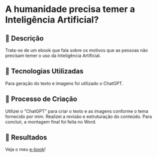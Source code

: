 # A humanidade precisa temer a Inteligência Artificial?

## 📒 Descrição
Trata-se de um ebook que fala sobre os motivos que as pessoas não precisam temer o uso da Inteligência Artificial. 

## 🤖 Tecnologias Utilizadas
Para geração do texto e imagens foi utilizado o ChatGPT.

## 🧐 Processo de Criação
Utilizei o "ChatGPT" para criar o texto e as imagens conforme o tema fornecido por mim. Realizei a revisão e estruturação do conteúdo. Para concluir, a montagem final foi feita no Word.

## 🚀 Resultados
Veja o meu [e-book](IA.pdf)!
